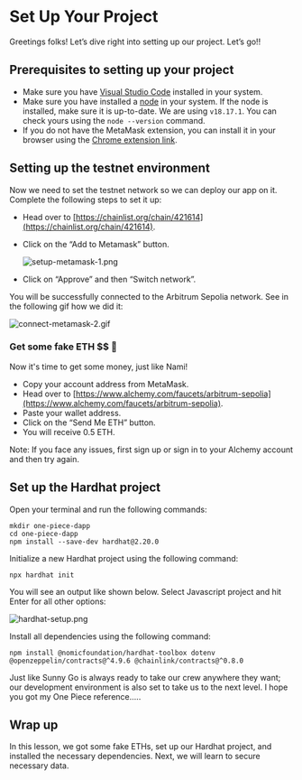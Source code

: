 # Set Up Your Project

Greetings folks! Let’s dive right into setting up our project. Let’s go!!

## Prerequisites to setting up your project

- Make sure you have [Visual Studio Code](https://code.visualstudio.com/download) installed in your system.
- Make sure you have installed a [node](https://nodejs.org/en/download) in your system. If the node is installed, make sure it is up-to-date. We are using `v18.17.1`. You can check yours using the `node --version` command.
- If you do not have the MetaMask extension, you can install it in your browser using the [Chrome extension link](https://chrome.google.com/webstore/detail/metamask/nkbihfbeogaeaoehlefnkodbefgpgknn).

## Setting up the testnet environment

Now we need to set the testnet network so we can deploy our app on it. Complete the following steps to set it up:

- Head over to [https://chainlist.org/chain/421614](https://chainlist.org/chain/421614).
- Click on the “Add to Metamask” button.
    
    ![setup-metamask-1.png](https://github.com/0xmetaschool/Learning-Projects/blob/main/assests_for_all/one-piece-dapp/Set%20Up%20Your%20Project/setup-metamask-1.png?raw=true)
    

- Click on “Approve” and then “Switch network”.

You will be successfully connected to the Arbitrum Sepolia network. See in the following gif how we did it:

![connect-metamask-2.gif](https://github.com/0xmetaschool/Learning-Projects/blob/main/assests_for_all/one-piece-dapp/Set%20Up%20Your%20Project/connect-metamask-2.gif?raw=true)

### Get some fake ETH $$ 🤑

Now it's time to get some money, just like Nami!

- Copy your account address from MetaMask.
- Head over to [https://www.alchemy.com/faucets/arbitrum-sepolia](https://www.alchemy.com/faucets/arbitrum-sepolia).
- Paste your wallet address.
- Click on the “Send Me ETH” button.
- You will receive 0.5 ETH.

Note: If you face any issues, first sign up or sign in to your Alchemy account and then try again.

## Set up the Hardhat project

Open your terminal and run the following commands:

```
mkdir one-piece-dapp
cd one-piece-dapp
npm install --save-dev hardhat@2.20.0
```

Initialize a new Hardhat project using the following command:

```
npx hardhat init
```

You will see an output like shown below. Select Javascript project and hit Enter for all other options:

![hardhat-setup.png](https://github.com/0xmetaschool/Learning-Projects/blob/main/assests_for_all/one-piece-dapp/Set%20Up%20Your%20Project/hardhat-setup.png?raw=true)

Install all dependencies using the following command:

```
npm install @nomicfoundation/hardhat-toolbox dotenv @openzeppelin/contracts@^4.9.6 @chainlink/contracts@^0.8.0
```

Just like Sunny Go is always ready to take our crew anywhere they want; our development environment is also set to take us to the next level. I hope you got my One Piece reference…..

## Wrap up

In this lesson, we got some fake ETHs, set up our Hardhat project, and installed the necessary dependencies. Next, we will learn to secure necessary data.
